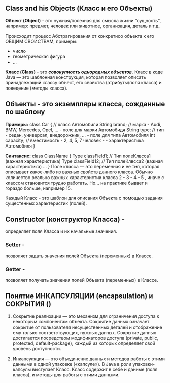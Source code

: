 ## Class and his Objects (Класс и его Объекты)

**Объект (Object)** - это нужная/полезная для смысла жизни "сущность", например:
предмет, человек или животное, организация, деталь и т.д.

Происходит процесс Абстрагирования от конкретноо объекта к его ОБЩИМ СВОЙСТВАМ, примеры:
- число
- геометрическая фигура
- ...

**Класс (Class)** - это **_совокупность однородных объектов._**
Класс в коде Java — это шаблонная конструкция, которая позволяет описать принадлежащий классу объект, 
его свойства (атрибуты/поля класса) и поведение (методы класса).


## Объекты  - это экземпляры класса, сожданные по шаблону
**Примеры:**
class Car { // класс Автомобили
    String brand; // марка - Audi, BMW, Mercedes, Opel, ... - поле для марки Автомобидя
    String type; // тип - седан, универсал, внедорожник, ... - поле для типа Автомобиля
    int capacity; // вместимость - 2, 4, 5, 7 человек - - характеристика Автомобиля
}

**Синтаксис:**
class ClassName {
    Type classField1; // Тип полеКлвсса1 (важная характеристика)
    Type classField12; // Тип полеКлвсса2 (важная характеристика)
    ...
}
Поле класса — это переменная и ее тип, которая описывает какое-либо из важных свойств данного класса.
Обычно количество реально важных характеристик класса 2 - 3 - 4 - 5 , иначе с классом становится
трудно работать. Но... на практике бывает и гораздо больше, например 15.

Каждый Класс - это шаблон для описания Объекта с помощью задания сущестенных характеристик (полей).

## Constructor (конструктор Класса) - 
определяет поля Класса и их начальные значения.

### Setter - 
позволяет задать значения полей Объекта (переменных) в Классе.

### Getter - 
позволяет получать значения полей Объекта (переменных) в Классе.

## Понятие ИНКАПСУЛЯЦИИ (encapsulation) и СОКРЫТИЯ ()
1. Сокрытие реализации — это механизм для ограничения доступа к некоторым компонентам объекта. 
Сокрытие данных означает сокрытие от пользователя несущественных деталей и отображение 
ему только соответствующих, нужных данных.
Сокрытие данных достигается посредством модификаторов доступа (private, public, 
protected, default-package), каждый из которых определяет свой уровень доступности.

2. Инкапсуляция — это объединение данных и методов работы с этими данными в одной упаковке («капсуле»).
В Java в роли упаковки-капсулы выступает Класс. 
Класс содержит в себе и данные (поля класса), и методы для работы с этими данными. 




